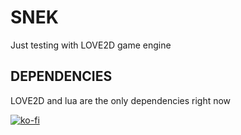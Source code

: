 # SNEK
Just testing with LOVE2D game engine
## DEPENDENCIES
LOVE2D and lua are the only dependencies right now

[![ko-fi](https://ko-fi.com/img/githubbutton_sm.svg)](https://ko-fi.com/H2H3SSMM7)
